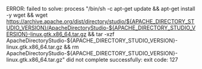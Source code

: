 ERROR: failed to solve: process "/bin/sh -c apt-get update     && apt-get install -y wget     && wget https://archive.apache.org/dist/directory/studio/${APACHE_DIRECTORY_STUDIO_VERSION}/ApacheDirectoryStudio-${APACHE_DIRECTORY_STUDIO_VERSION}-linux.gtk.x86_64.tar.gz     && tar -xzf ApacheDirectoryStudio-${APACHE_DIRECTORY_STUDIO_VERSION}-linux.gtk.x86_64.tar.gz     && rm ApacheDirectoryStudio-${APACHE_DIRECTORY_STUDIO_VERSION}-linux.gtk.x86_64.tar.gz" did not complete successfully: exit code: 127 
